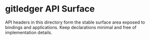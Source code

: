 # gitledger API Surface

API headers in this directory form the stable surface area exposed to bindings and applications. Keep declarations minimal and free of implementation details.
